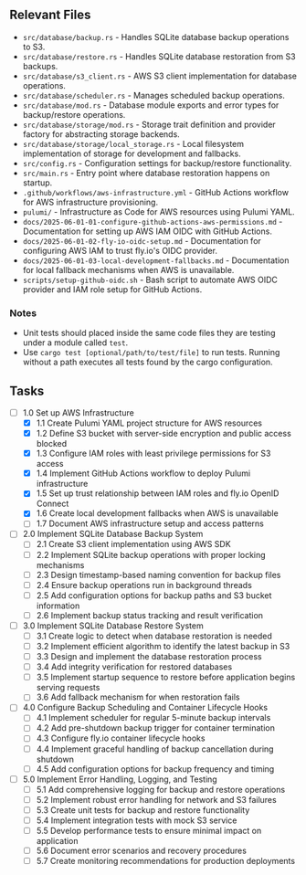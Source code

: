 ## Relevant Files

- `src/database/backup.rs` - Handles SQLite database backup operations to S3.
- `src/database/restore.rs` - Handles SQLite database restoration from S3 backups.
- `src/database/s3_client.rs` - AWS S3 client implementation for database operations.
- `src/database/scheduler.rs` - Manages scheduled backup operations.
- `src/database/mod.rs` - Database module exports and error types for backup/restore operations.
- `src/database/storage/mod.rs` - Storage trait definition and provider factory for abstracting storage backends.
- `src/database/storage/local_storage.rs` - Local filesystem implementation of storage for development and fallbacks.
- `src/config.rs` - Configuration settings for backup/restore functionality.
- `src/main.rs` - Entry point where database restoration happens on startup.
- `.github/workflows/aws-infrastructure.yml` - GitHub Actions workflow for AWS infrastructure provisioning.
- `pulumi/` - Infrastructure as Code for AWS resources using Pulumi YAML.
- `docs/2025-06-01-01-configure-github-actions-aws-permissions.md` - Documentation for setting up AWS IAM OIDC with GitHub Actions.
- `docs/2025-06-01-02-fly-io-oidc-setup.md` - Documentation for configuring AWS IAM to trust fly.io's OIDC provider.
- `docs/2025-06-01-03-local-development-fallbacks.md` - Documentation for local fallback mechanisms when AWS is unavailable.
- `scripts/setup-github-oidc.sh` - Bash script to automate AWS OIDC provider and IAM role setup for GitHub Actions.

### Notes

- Unit tests should placed inside the same code files they are testing under a module called `test`.
- Use `cargo test [optional/path/to/test/file]` to run tests. Running without a path executes all tests found by the cargo configuration.

## Tasks

- [ ] 1.0 Set up AWS Infrastructure
  - [x] 1.1 Create Pulumi YAML project structure for AWS resources
  - [x] 1.2 Define S3 bucket with server-side encryption and public access blocked
  - [x] 1.3 Configure IAM roles with least privilege permissions for S3 access
  - [x] 1.4 Implement GitHub Actions workflow to deploy Pulumi infrastructure
  - [x] 1.5 Set up trust relationship between IAM roles and fly.io OpenID Connect
  - [x] 1.6 Create local development fallbacks when AWS is unavailable
  - [ ] 1.7 Document AWS infrastructure setup and access patterns
- [ ] 2.0 Implement SQLite Database Backup System
  - [ ] 2.1 Create S3 client implementation using AWS SDK
  - [ ] 2.2 Implement SQLite backup operations with proper locking mechanisms
  - [ ] 2.3 Design timestamp-based naming convention for backup files
  - [ ] 2.4 Ensure backup operations run in background threads
  - [ ] 2.5 Add configuration options for backup paths and S3 bucket information
  - [ ] 2.6 Implement backup status tracking and result verification
- [ ] 3.0 Implement SQLite Database Restore System
  - [ ] 3.1 Create logic to detect when database restoration is needed
  - [ ] 3.2 Implement efficient algorithm to identify the latest backup in S3
  - [ ] 3.3 Design and implement the database restoration process
  - [ ] 3.4 Add integrity verification for restored databases
  - [ ] 3.5 Implement startup sequence to restore before application begins serving requests
  - [ ] 3.6 Add fallback mechanism for when restoration fails
- [ ] 4.0 Configure Backup Scheduling and Container Lifecycle Hooks
  - [ ] 4.1 Implement scheduler for regular 5-minute backup intervals
  - [ ] 4.2 Add pre-shutdown backup trigger for container termination
  - [ ] 4.3 Configure fly.io container lifecycle hooks
  - [ ] 4.4 Implement graceful handling of backup cancellation during shutdown
  - [ ] 4.5 Add configuration options for backup frequency and timing
- [ ] 5.0 Implement Error Handling, Logging, and Testing
  - [ ] 5.1 Add comprehensive logging for backup and restore operations
  - [ ] 5.2 Implement robust error handling for network and S3 failures
  - [ ] 5.3 Create unit tests for backup and restore functionality
  - [ ] 5.4 Implement integration tests with mock S3 service
  - [ ] 5.5 Develop performance tests to ensure minimal impact on application
  - [ ] 5.6 Document error scenarios and recovery procedures
  - [ ] 5.7 Create monitoring recommendations for production deployments
